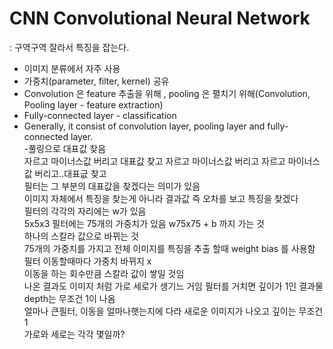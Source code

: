 # CNN  Convolutional Neural Network  
: 구역구역 잘라서 특징을 잡는다.   
- 이미지 분류에서 자주 사용  
- 가중치(parameter, filter, kernel) 공유  
- Convolution 은 feature 추출을 위해 , pooling 은 펼치기 위해(Convolution, Pooling layer - feature extraction)  
- Fully-connected layer - classification  
- Generally, it consist of convolution layer, pooling layer and fully-connected layer.  
-풀링으로 대표값 찾음  
자르고 마이너스값 버리고 대표값 찾고 자르고 마이너스값 버리고 자르고 마이너스값 버리고..대표긊 찾고  
필터는 그 부분의 대표값을 찾겠다는 의미가 있음  
이미지 자체에서 특징을 찾는게 아니라 결과값 즉 오차를 보고 특징을 찾겠다  
필터의 각각의 자리에는 w가 있음  
5x5x3 필터에는 75개의 가중치가 있음 w75x75 + b 까지 가는 것  
하나의 스칼라 값으로 바뀌는 것  
75개의 가중치를 가지고 전체 이미지를 특징을 추출 할때 weight bias 를 사용함  
필터 이동할때마다 가중치 바뀌지 x  
이동을 하는 회수만큼 스칼라 값이 쌓일 것임  
나온 결과도 이미지 처럼 가로 세로가 생기느 거임 필터를 거치면 깊이가 1인 결과물
depth는 무조건 1이 나옴  
얼마나 큰필터, 이동을 얼마나햇는지에 다라 새로운 이미지가 나오고 깊이는 무조건 1  
가로와 세로는 각각 몇일까?

